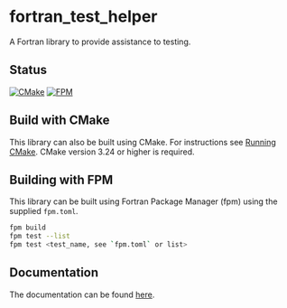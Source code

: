 # fortran_test_helper
A Fortran library to provide assistance to testing.

## Status
[![CMake](https://github.com/jchristopherson/fortran_test_helper/actions/workflows/cmake.yml/badge.svg)](https://github.com/jchristopherson/fortran_test_helpers/actions/workflows/cmake.yml)
[![FPM](https://github.com/jchristopherson/fortran_test_helper/actions/workflows/fpm.yml/badge.svg)](https://github.com/jchristopherson/fortran_test_helpers/actions/workflows/fpm.yml)

## Build with CMake
This library can also be built using CMake.  For instructions see [Running CMake](https://cmake.org/runningcmake/).  CMake version 3.24 or higher is required.

## Building with FPM
This library can be built using Fortran Package Manager (fpm) using the supplied `fpm.toml`.
```bash
fpm build
fpm test --list
fpm test <test_name, see `fpm.toml` or list>
```

## Documentation
The documentation can be found [here](https://jchristopherson.github.io/fortran_test_helper/).
